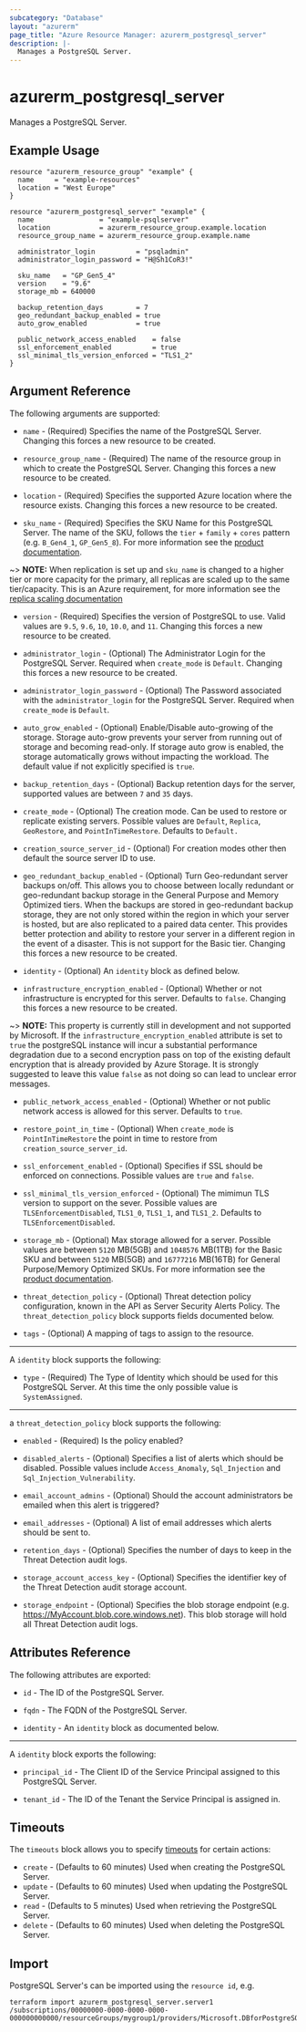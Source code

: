 ```yaml
---
subcategory: "Database"
layout: "azurerm"
page_title: "Azure Resource Manager: azurerm_postgresql_server"
description: |-
  Manages a PostgreSQL Server.
---
```


# azurerm_postgresql_server

Manages a PostgreSQL Server.

## Example Usage

```hcl
resource "azurerm_resource_group" "example" {
  name     = "example-resources"
  location = "West Europe"
}

resource "azurerm_postgresql_server" "example" {
  name                = "example-psqlserver"
  location            = azurerm_resource_group.example.location
  resource_group_name = azurerm_resource_group.example.name

  administrator_login          = "psqladmin"
  administrator_login_password = "H@Sh1CoR3!"

  sku_name   = "GP_Gen5_4"
  version    = "9.6"
  storage_mb = 640000

  backup_retention_days        = 7
  geo_redundant_backup_enabled = true
  auto_grow_enabled            = true

  public_network_access_enabled    = false
  ssl_enforcement_enabled          = true
  ssl_minimal_tls_version_enforced = "TLS1_2"
}
```

## Argument Reference

The following arguments are supported:

* `name` - (Required) Specifies the name of the PostgreSQL Server. Changing this forces a new resource to be created.

* `resource_group_name` - (Required) The name of the resource group in which to create the PostgreSQL Server. Changing this forces a new resource to be created.

* `location` - (Required) Specifies the supported Azure location where the resource exists. Changing this forces a new resource to be created.

* `sku_name` - (Required) Specifies the SKU Name for this PostgreSQL Server. The name of the SKU, follows the `tier` + `family` + `cores` pattern (e.g. `B_Gen4_1`, `GP_Gen5_8`). For more information see the [product documentation](https://docs.microsoft.com/en-us/rest/api/postgresql/singleserver/servers/create#sku).

~> **NOTE:** When replication is set up and `sku_name` is changed to a higher tier or more capacity for the primary, all replicas are scaled up to the same tier/capacity. This is an Azure requirement, for more information see the [replica scaling documentation](https://docs.microsoft.com/en-us/azure/postgresql/concepts-read-replicas#scaling)

* `version` - (Required) Specifies the version of PostgreSQL to use. Valid values are `9.5`, `9.6`, `10`, `10.0`, and `11`. Changing this forces a new resource to be created.

* `administrator_login` - (Optional) The Administrator Login for the PostgreSQL Server. Required when `create_mode` is `Default`. Changing this forces a new resource to be created.

* `administrator_login_password` - (Optional) The Password associated with the `administrator_login` for the PostgreSQL Server. Required when `create_mode` is `Default`.

* `auto_grow_enabled` - (Optional) Enable/Disable auto-growing of the storage. Storage auto-grow prevents your server from running out of storage and becoming read-only. If storage auto grow is enabled, the storage automatically grows without impacting the workload. The default value if not explicitly specified is `true`.

* `backup_retention_days` - (Optional) Backup retention days for the server, supported values are between `7` and `35` days.

* `create_mode` - (Optional) The creation mode. Can be used to restore or replicate existing servers. Possible values are `Default`, `Replica`, `GeoRestore`, and `PointInTimeRestore`. Defaults to `Default.`

* `creation_source_server_id` - (Optional) For creation modes other then default the source server ID to use.

* `geo_redundant_backup_enabled` - (Optional) Turn Geo-redundant server backups on/off. This allows you to choose between locally redundant or geo-redundant backup storage in the General Purpose and Memory Optimized tiers. When the backups are stored in geo-redundant backup storage, they are not only stored within the region in which your server is hosted, but are also replicated to a paired data center. This provides better protection and ability to restore your server in a different region in the event of a disaster. This is not support for the Basic tier. Changing this forces a new resource to be created.

* `identity` - (Optional) An `identity` block as defined below. 

* `infrastructure_encryption_enabled` - (Optional) Whether or not infrastructure is encrypted for this server. Defaults to `false`. Changing this forces a new resource to be created.

~> **NOTE:** This property is currently still in development and not supported by Microsoft. If the `infrastructure_encryption_enabled` attribute is set to `true` the postgreSQL instance will incur a substantial performance degradation due to a second encryption pass on top of the existing default encryption that is already provided by Azure Storage. It is strongly suggested to leave this value `false` as not doing so can lead to unclear error messages.

* `public_network_access_enabled` - (Optional) Whether or not public network access is allowed for this server. Defaults to `true`.

* `restore_point_in_time` - (Optional) When `create_mode` is `PointInTimeRestore` the point in time to restore from `creation_source_server_id`. 

* `ssl_enforcement_enabled` - (Optional) Specifies if SSL should be enforced on connections. Possible values are `true` and `false`.

* `ssl_minimal_tls_version_enforced` - (Optional) The mimimun TLS version to support on the sever. Possible values are `TLSEnforcementDisabled`, `TLS1_0`, `TLS1_1`, and `TLS1_2`. Defaults to `TLSEnforcementDisabled`.
 
* `storage_mb` - (Optional) Max storage allowed for a server. Possible values are between `5120` MB(5GB) and `1048576` MB(1TB) for the Basic SKU and between `5120` MB(5GB) and `16777216` MB(16TB) for General Purpose/Memory Optimized SKUs. For more information see the [product documentation](https://docs.microsoft.com/en-us/azure/postgresql/concepts-pricing-tiers).

* `threat_detection_policy` - (Optional) Threat detection policy configuration, known in the API as Server Security Alerts Policy. The `threat_detection_policy` block supports fields documented below.

* `tags` - (Optional) A mapping of tags to assign to the resource.  

---

A `identity` block supports the following:

* `type` - (Required) The Type of Identity which should be used for this PostgreSQL Server. At this time the only possible value is `SystemAssigned`.

---

a `threat_detection_policy` block supports the following:

* `enabled` - (Required) Is the policy enabled?

* `disabled_alerts` - (Optional) Specifies a list of alerts which should be disabled. Possible values include `Access_Anomaly`, `Sql_Injection` and `Sql_Injection_Vulnerability`.

* `email_account_admins` - (Optional) Should the account administrators be emailed when this alert is triggered?

* `email_addresses` - (Optional) A list of email addresses which alerts should be sent to.

* `retention_days` - (Optional) Specifies the number of days to keep in the Threat Detection audit logs.

* `storage_account_access_key` - (Optional) Specifies the identifier key of the Threat Detection audit storage account.

* `storage_endpoint` - (Optional) Specifies the blob storage endpoint (e.g. https://MyAccount.blob.core.windows.net). This blob storage will hold all Threat Detection audit logs.


## Attributes Reference

The following attributes are exported:

* `id` - The ID of the PostgreSQL Server.

* `fqdn` - The FQDN of the PostgreSQL Server.

* `identity` - An `identity` block as documented below.

---

A `identity` block exports the following:

* `principal_id` - The Client ID of the Service Principal assigned to this PostgreSQL Server.

* `tenant_id` - The ID of the Tenant the Service Principal is assigned in.

## Timeouts

The `timeouts` block allows you to specify [timeouts](https://www.terraform.io/docs/configuration/resources.html#timeouts) for certain actions:

* `create` - (Defaults to 60 minutes) Used when creating the PostgreSQL Server.
* `update` - (Defaults to 60 minutes) Used when updating the PostgreSQL Server.
* `read` - (Defaults to 5 minutes) Used when retrieving the PostgreSQL Server.
* `delete` - (Defaults to 60 minutes) Used when deleting the PostgreSQL Server.

## Import

PostgreSQL Server's can be imported using the `resource id`, e.g.

```shell
terraform import azurerm_postgresql_server.server1 /subscriptions/00000000-0000-0000-0000-000000000000/resourceGroups/mygroup1/providers/Microsoft.DBforPostgreSQL/servers/server1
```
